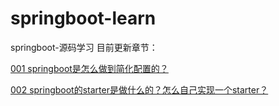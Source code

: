# springboot-learn
springboot-源码学习
目前更新章节：

[001 springboot是怎么做到简化配置的？](https://github.com/kiok1210/springboot-learn/tree/master/001-%E8%87%AA%E5%8A%A8%E9%85%8D%E7%BD%AE)

[002 springboot的starter是做什么的？怎么自己实现一个starter？](https://github.com/kiok1210/springboot-learn/tree/master/002-%E8%87%AA%E5%AE%9A%E4%B9%89starter)

